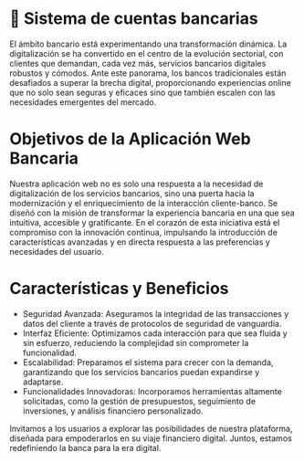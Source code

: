 # 🏦 Sistema de cuentas bancarias

El ámbito bancario está experimentando una transformación dinámica. La digitalización se ha convertido en el centro de la evolución sectorial, con clientes que demandan, cada vez más, servicios bancarios digitales robustos y cómodos. Ante este panorama, los bancos tradicionales están desafiados a superar la brecha digital, proporcionando experiencias online que no solo sean seguras y eficaces sino que también escalen con las necesidades emergentes del mercado.

# Objetivos de la Aplicación Web Bancaria

Nuestra aplicación web no es solo una respuesta a la necesidad de digitalización de los servicios bancarios, sino una puerta hacia la modernización y el enriquecimiento de la interacción cliente-banco. Se diseñó con la misión de transformar la experiencia bancaria en una que sea intuitiva, accesible y gratificante. En el corazón de esta iniciativa está el compromiso con la innovación continua, impulsando la introducción de características avanzadas y en directa respuesta a las preferencias y necesidades del usuario.

# Características y Beneficios

- Seguridad Avanzada: Aseguramos la integridad de las transacciones y datos del cliente a través de protocolos de seguridad de vanguardia.
- Interfaz Eficiente: Optimizamos cada interacción para que sea fluida y sin esfuerzo, reduciendo la complejidad sin comprometer la funcionalidad.
- Escalabilidad: Preparamos el sistema para crecer con la demanda, garantizando que los servicios bancarios puedan expandirse y adaptarse.
- Funcionalidades Innovadoras: Incorporamos herramientas altamente solicitadas, como la gestión de presupuestos, seguimiento de inversiones, y análisis financiero personalizado.

Invitamos a los usuarios a explorar las posibilidades de nuestra plataforma, diseñada para empoderarlos en su viaje financiero digital. Juntos, estamos redefiniendo la banca para la era digital.